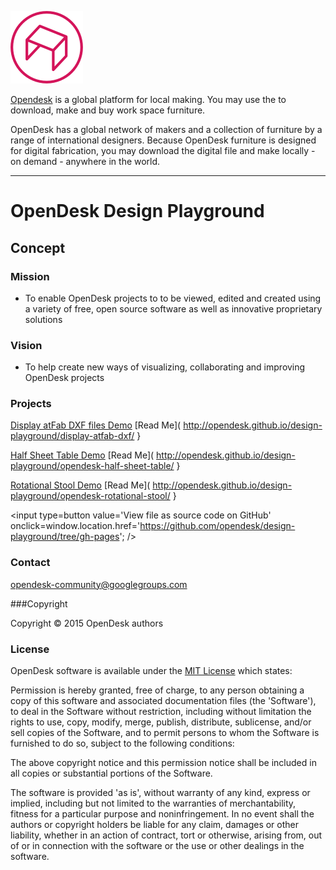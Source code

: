 ![]( ./images/opendesk-logo.png )

[Opendesk]( https://www.opendesk.cc/ ) is a global platform for local making. You may use the to download, make and buy work space furniture.

OpenDesk has a global network of makers and a collection of furniture by a range of international designers. 
Because OpenDesk furniture is designed for digital fabrication, you may download the digital file and make locally - on demand - anywhere in the world.
***

OpenDesk Design Playground
===
<span style=display:none; >[View as web page]( http://opendesk.github.io/design-playground "View file as a web page." ) </span>  

## Concept

### Mission  
<!-- a statement of a rationale, applicable now as well as in the future -->

* To enable OpenDesk projects to to be viewed, edited and created using a variety of free, open source software as well as innovative proprietary solutions

### Vision  
<!--  a descriptive picture of a desired future state -->

* To help create new ways of visualizing, collaborating and improving OpenDesk projects 

### Projects

[Display atFab DXF files Demo]( http://opendesk.github.io/design-playground/display-atfab-dxf/latest/ )
[Read Me]( http://opendesk.github.io/design-playground/display-atfab-dxf/ }

[Half Sheet Table Demo]( http://opendesk.github.io/design-playground/opendesk-half-sheet-table/latest/ )
[Read Me]( http://opendesk.github.io/design-playground/opendesk-half-sheet-table/ }

[Rotational Stool Demo]( http://opendesk.github.io/design-playground/opendesk-rotational-stool/latest/ )
[Read Me]( http://opendesk.github.io/design-playground/opendesk-rotational-stool/ }

<input type=button value='View file as source code on GitHub' onclick=window.location.href='https://github.com/opendesk/design-playground/tree/gh-pages'; />


### Contact

opendesk-community@googlegroups.com	

###Copyright

Copyright © 2015 OpenDesk authors


### License

OpenDesk software is available under the [MIT License]( http://en.wikipedia.org/wiki/MIT_License) which states:

Permission is hereby granted, free of charge, to any person obtaining a copy of this software and associated documentation files (the 'Software'),
to deal in the Software without restriction, including without limitation the rights to use, copy, modify, merge, publish, distribute, sublicense, and/or sell copies of the Software, and to permit persons to whom the Software is furnished to do so, subject to the following conditions:

The above copyright notice and this permission notice shall be included in all copies or substantial portions of the Software.

The software is provided 'as is', without warranty of any kind, express or implied, including but not limited to the warranties of merchantability, fitness for a particular purpose and noninfringement.
In no event shall the authors or copyright holders be liable for any claim, damages or other liability, whether in an action of contract, tort or otherwise, arising from, out of or in connection with the software or the use or other dealings in the software.
